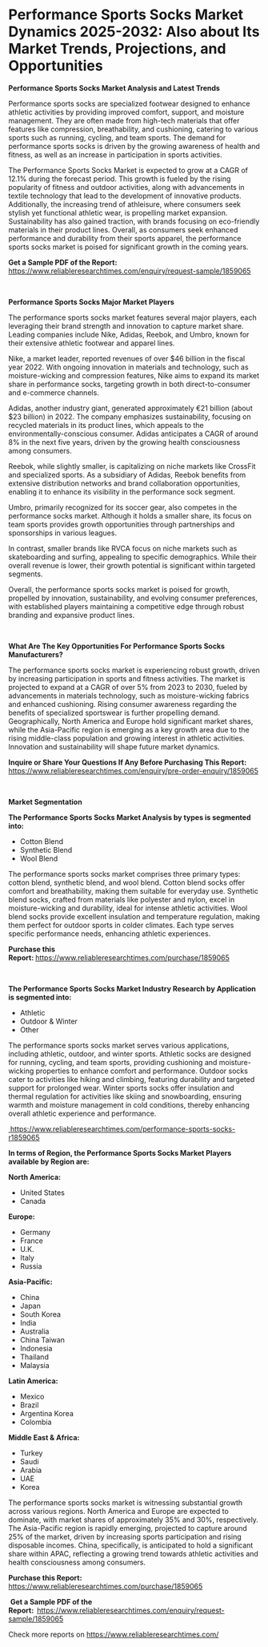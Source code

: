 <p><h1>Performance Sports Socks Market Dynamics 2025-2032: Also about Its Market Trends, Projections, and Opportunities</h1></p><p><strong>Performance Sports Socks Market Analysis and Latest Trends</strong></p>
<p><p>Performance sports socks are specialized footwear designed to enhance athletic activities by providing improved comfort, support, and moisture management. They are often made from high-tech materials that offer features like compression, breathability, and cushioning, catering to various sports such as running, cycling, and team sports. The demand for performance sports socks is driven by the growing awareness of health and fitness, as well as an increase in participation in sports activities.</p><p>The Performance Sports Socks Market is expected to grow at a CAGR of 12.1% during the forecast period. This growth is fueled by the rising popularity of fitness and outdoor activities, along with advancements in textile technology that lead to the development of innovative products. Additionally, the increasing trend of athleisure, where consumers seek stylish yet functional athletic wear, is propelling market expansion. Sustainability has also gained traction, with brands focusing on eco-friendly materials in their product lines. Overall, as consumers seek enhanced performance and durability from their sports apparel, the performance sports socks market is poised for significant growth in the coming years.</p></p>
<p><strong>Get a Sample PDF of the Report:&nbsp;</strong> <a href="https://www.reliableresearchtimes.com/enquiry/request-sample/1859065?utm_campaign=3287&utm_medium=2&utm_source=Github&utm_content=ia&utm_term=04042025&utm_id=performance-sports-socks">https://www.reliableresearchtimes.com/enquiry/request-sample/1859065</a></p>
<p>&nbsp;</p>
<p><strong>Performance Sports Socks Major Market Players</strong></p>
<p><p>The performance sports socks market features several major players, each leveraging their brand strength and innovation to capture market share. Leading companies include Nike, Adidas, Reebok, and Umbro, known for their extensive athletic footwear and apparel lines. </p><p>Nike, a market leader, reported revenues of over $46 billion in the fiscal year 2022. With ongoing innovation in materials and technology, such as moisture-wicking and compression features, Nike aims to expand its market share in performance socks, targeting growth in both direct-to-consumer and e-commerce channels.</p><p>Adidas, another industry giant, generated approximately €21 billion (about $23 billion) in 2022. The company emphasizes sustainability, focusing on recycled materials in its product lines, which appeals to the environmentally-conscious consumer. Adidas anticipates a CAGR of around 8% in the next five years, driven by the growing health consciousness among consumers.</p><p>Reebok, while slightly smaller, is capitalizing on niche markets like CrossFit and specialized sports. As a subsidiary of Adidas, Reebok benefits from extensive distribution networks and brand collaboration opportunities, enabling it to enhance its visibility in the performance sock segment.</p><p>Umbro, primarily recognized for its soccer gear, also competes in the performance socks market. Although it holds a smaller share, its focus on team sports provides growth opportunities through partnerships and sponsorships in various leagues.</p><p>In contrast, smaller brands like RVCA focus on niche markets such as skateboarding and surfing, appealing to specific demographics. While their overall revenue is lower, their growth potential is significant within targeted segments.</p><p>Overall, the performance sports socks market is poised for growth, propelled by innovation, sustainability, and evolving consumer preferences, with established players maintaining a competitive edge through robust branding and expansive product lines.</p></p>
<p>&nbsp;</p>
<p><strong>What Are The Key Opportunities For Performance Sports Socks Manufacturers?</strong></p>
<p><p>The performance sports socks market is experiencing robust growth, driven by increasing participation in sports and fitness activities. The market is projected to expand at a CAGR of over 5% from 2023 to 2030, fueled by advancements in materials technology, such as moisture-wicking fabrics and enhanced cushioning. Rising consumer awareness regarding the benefits of specialized sportswear is further propelling demand. Geographically, North America and Europe hold significant market shares, while the Asia-Pacific region is emerging as a key growth area due to the rising middle-class population and growing interest in athletic activities. Innovation and sustainability will shape future market dynamics.</p></p>
<p><strong>Inquire or Share Your Questions If Any Before Purchasing This Report:</strong> <a href="https://www.reliableresearchtimes.com/enquiry/pre-order-enquiry/1859065?utm_campaign=3287&utm_medium=2&utm_source=Github&utm_content=ia&utm_term=04042025&utm_id=performance-sports-socks">https://www.reliableresearchtimes.com/enquiry/pre-order-enquiry/1859065</a></p>
<p>&nbsp;</p>
<p><strong>Market Segmentation</strong></p>
<p><strong>The Performance Sports Socks Market Analysis by types is segmented into:</strong></p>
<p><ul><li>Cotton Blend</li><li>Synthetic Blend</li><li>Wool Blend</li></ul></p>
<p><p>The performance sports socks market comprises three primary types: cotton blend, synthetic blend, and wool blend. Cotton blend socks offer comfort and breathability, making them suitable for everyday use. Synthetic blend socks, crafted from materials like polyester and nylon, excel in moisture-wicking and durability, ideal for intense athletic activities. Wool blend socks provide excellent insulation and temperature regulation, making them perfect for outdoor sports in colder climates. Each type serves specific performance needs, enhancing athletic experiences.</p></p>
<p><strong>Purchase this Report:&nbsp;</strong><a href="https://www.reliableresearchtimes.com/purchase/1859065?utm_campaign=3287&utm_medium=2&utm_source=Github&utm_content=ia&utm_term=04042025&utm_id=performance-sports-socks">https://www.reliableresearchtimes.com/purchase/1859065</a></p>
<p>&nbsp;</p>
<p><strong>The Performance Sports Socks Market Industry Research by Application is segmented into:</strong></p>
<p><ul><li>Athletic</li><li>Outdoor & Winter</li><li>Other</li></ul></p>
<p><p>The performance sports socks market serves various applications, including athletic, outdoor, and winter sports. Athletic socks are designed for running, cycling, and team sports, providing cushioning and moisture-wicking properties to enhance comfort and performance. Outdoor socks cater to activities like hiking and climbing, featuring durability and targeted support for prolonged wear. Winter sports socks offer insulation and thermal regulation for activities like skiing and snowboarding, ensuring warmth and moisture management in cold conditions, thereby enhancing overall athletic experience and performance.</p></p>
<p><a href="https://www.reliableresearchtimes.com/performance-sports-socks-r1859065?utm_campaign=3287&utm_medium=2&utm_source=Github&utm_content=ia&utm_term=04042025&utm_id=performance-sports-socks">&nbsp;https://www.reliableresearchtimes.com/performance-sports-socks-r1859065</a></p>
<p><strong>In terms of Region, the Performance Sports Socks Market Players available by Region are:</strong></p>
<p>
    <p> <strong> North America: </strong>
        <ul>
            <li>United States</li>
            <li>Canada</li>
        </ul>
        </p> 
    <p> <strong> Europe: </strong>
        <ul>
            <li>Germany</li>
            <li>France</li>
            <li>U.K.</li>
            <li>Italy</li>
            <li>Russia</li>
        </ul>
        </p> 
    <p> <strong> Asia-Pacific: </strong>
        <ul>
            <li>China</li>
            <li>Japan</li>
            <li>South Korea</li>
            <li>India</li>
            <li>Australia</li>
            <li>China Taiwan</li>
            <li>Indonesia</li>
            <li>Thailand</li>
            <li>Malaysia</li>
        </ul>
        </p> 
    <p> <strong> Latin America: </strong>
        <ul>
            <li>Mexico</li>
            <li>Brazil</li>
            <li>Argentina Korea</li>
            <li>Colombia</li>
        </ul>
        </p> 
    <p> <strong> Middle East & Africa: </strong>
        <ul>
            <li>Turkey</li>
            <li>Saudi</li>
            <li>Arabia</li>
            <li>UAE</li>
            <li>Korea</li>
        </ul>
    </p>
    </p>
<p><p>The performance sports socks market is witnessing substantial growth across various regions. North America and Europe are expected to dominate, with market shares of approximately 35% and 30%, respectively. The Asia-Pacific region is rapidly emerging, projected to capture around 25% of the market, driven by increasing sports participation and rising disposable incomes. China, specifically, is anticipated to hold a significant share within APAC, reflecting a growing trend towards athletic activities and health consciousness among consumers.</p></p>
<p><strong>Purchase this Report: </strong><a href="https://www.reliableresearchtimes.com/purchase/1859065?utm_campaign=3287&utm_medium=2&utm_source=Github&utm_content=ia&utm_term=04042025&utm_id=performance-sports-socks">https://www.reliableresearchtimes.com/purchase/1859065</a></p>
<p>&nbsp;<strong>Get a Sample PDF of the Report:&nbsp;&nbsp;</strong><a href="https://www.reliableresearchtimes.com/enquiry/request-sample/1859065?utm_campaign=3287&utm_medium=2&utm_source=Github&utm_content=ia&utm_term=04042025&utm_id=performance-sports-socks">https://www.reliableresearchtimes.com/enquiry/request-sample/1859065</a></p>
<p><strong></strong></p>
<p>Check more reports on <a href="https://www.reliableresearchtimes.com/?utm_campaign=3287&utm_medium=2&utm_source=Github&utm_content=ia&utm_term=04042025&utm_id=performance-sports-socks">https://www.reliableresearchtimes.com/</a></p>